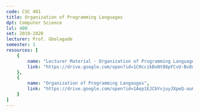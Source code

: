 ```yaml
---
code: CSC 401
title: Organization of Programming Languages
dpt: Computer Science
lvl: 400
set: 2019-2020
lecturer: Prof. Gbolagade
semester: 1
resources: [
    {
        name: "Lecturer Material - Organization of Programming Languages",
        link: "https://drive.google.com/open?id=1CHccikBxNt88pFCvU-Bv8dKqFZKoKg5Q"
    },
    {
        name: "Organization of Programming Langauges",
        link: "https://drive.google.com/open?id=1Aep1EJCbYvjuyJXpeQ-au6tG8tYJui21"
    }
]
---
```

